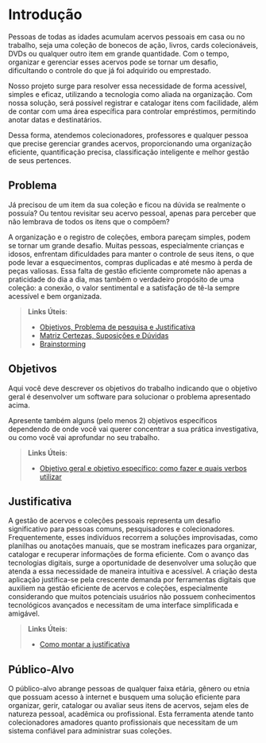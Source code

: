 # Introdução

Pessoas de todas as idades acumulam acervos pessoais em casa ou no trabalho, seja uma coleção de bonecos de ação, livros, cards colecionáveis, DVDs ou qualquer outro item em grande quantidade. Com o tempo, organizar e gerenciar esses acervos pode se tornar um desafio, dificultando o controle do que já foi adquirido ou emprestado.

Nosso projeto surge para resolver essa necessidade de forma acessível, simples e eficaz, utilizando a tecnologia como aliada na organização. Com nossa solução, será possível registrar e catalogar itens com facilidade, além de contar com uma área específica para controlar empréstimos, permitindo anotar datas e destinatários.

Dessa forma, atendemos colecionadores, professores e qualquer pessoa que precise gerenciar grandes acervos, proporcionando uma organização eficiente, quantificação precisa, classificação inteligente e melhor gestão de seus pertences. 

## Problema
Já precisou de um item da sua coleção e ficou na dúvida se realmente o possuía? 
Ou tentou revisitar seu acervo pessoal, apenas para perceber que não lembrava de todos os itens que o compõem? 

A organização e o registro de coleções, embora pareçam simples, podem se tornar um grande desafio. Muitas pessoas, especialmente crianças e idosos, enfrentam dificuldades para manter o controle de seus itens, o que pode levar a esquecimentos, compras duplicadas e até mesmo à perda de peças valiosas. Essa falta de gestão eficiente compromete não apenas a praticidade do dia a dia, mas também o verdadeiro propósito de uma coleção: a conexão, o valor sentimental e a satisfação de tê-la sempre acessível e bem organizada.

> **Links Úteis**:
> - [Objetivos, Problema de pesquisa e Justificativa](https://medium.com/@versioparole/objetivos-problema-de-pesquisa-e-justificativa-c98c8233b9c3)
> - [Matriz Certezas, Suposições e Dúvidas](https://medium.com/educa%C3%A7%C3%A3o-fora-da-caixa/matriz-certezas-suposi%C3%A7%C3%B5es-e-d%C3%BAvidas-fa2263633655)
> - [Brainstorming](https://www.euax.com.br/2018/09/brainstorming/)

## Objetivos

Aqui você deve descrever os objetivos do trabalho indicando que o objetivo geral é desenvolver um software para solucionar o problema apresentado acima. 

Apresente também alguns (pelo menos 2) objetivos específicos dependendo de onde você vai querer concentrar a sua prática investigativa, ou como você vai aprofundar no seu trabalho.
 
> **Links Úteis**:
> - [Objetivo geral e objetivo específico: como fazer e quais verbos utilizar](https://blog.mettzer.com/diferenca-entre-objetivo-geral-e-objetivo-especifico/)

## Justificativa

A gestão de acervos e coleções pessoais representa um desafio significativo para pessoas comuns, pesquisadores e colecionadores. Frequentemente, esses indivíduos recorrem a soluções improvisadas, como planilhas ou anotações manuais, que se mostram ineficazes para organizar, catalogar e recuperar informações de forma eficiente. Com o avanço das tecnologias digitais, surge a oportunidade de desenvolver uma solução que atenda a essa necessidade de maneira intuitiva e acessível. A criação desta aplicação justifica-se pela crescente demanda por ferramentas digitais que auxiliem na gestão eficiente de acervos e coleções, especialmente considerando que muitos potenciais usuários não possuem conhecimentos tecnológicos avançados e necessitam de uma interface simplificada e amigável.


> **Links Úteis**:
> - [Como montar a justificativa](https://guiadamonografia.com.br/como-montar-justificativa-do-tcc/)

## Público-Alvo

O público-alvo abrange pessoas de qualquer faixa etária, gênero ou etnia que possuam acesso à internet e busquem uma solução eficiente para organizar, gerir, catalogar ou avaliar seus itens de acervos, sejam eles de natureza pessoal, acadêmica ou profissional. Esta ferramenta atende tanto colecionadores amadores quanto profissionais que necessitam de um sistema confiável para administrar suas coleções.
